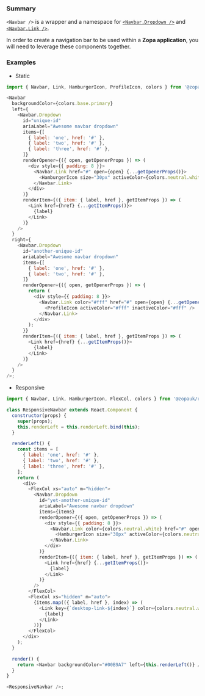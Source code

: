 ### Summary

`<Navbar />` is a wrapper and a namespace for [`<Navbar.Dropdown />`](#/Components/Organisms/Navbar/NavbarDropdown) and [`<Navbar.Link />`](#/Components/Organisms/Navbar/NavbarLink).

In order to create a navigation bar to be used within a **Zopa application**, you will need to leverage these components together.

### Examples

- Static

```js { "props": { "style": { "transform": "translate3d(0, 0, 0)", "border": "2px solid #efefef" } } }
import { Navbar, Link, HamburgerIcon, ProfileIcon, colors } from '@zopauk/react-components';

<Navbar
  backgroundColor={colors.base.primary}
  left={
    <Navbar.Dropdown
      id="unique-id"
      ariaLabel="Awesome navbar dropdown"
      items={[
        { label: 'one', href: '#' },
        { label: 'two', href: '#' },
        { label: 'three', href: '#' },
      ]}
      renderOpener={({ open, getOpenerProps }) => (
        <div style={{ padding: 8 }}>
          <Navbar.Link href="#" open={open} {...getOpenerProps()}>
            <HamburgerIcon size="30px" activeColor={colors.neutral.white} inactiveColor={colors.neutral.white} />
          </Navbar.Link>
        </div>
      )}
      renderItem={({ item: { label, href }, getItemProps }) => (
        <Link href={href} {...getItemProps()}>
          {label}
        </Link>
      )}
    />
  }
  right={
    <Navbar.Dropdown
      id="another-unique-id"
      ariaLabel="Awesome navbar dropdown"
      items={[
        { label: 'one', href: '#' },
        { label: 'two', href: '#' },
      ]}
      renderOpener={({ open, getOpenerProps }) => {
        return (
          <div style={{ padding: 8 }}>
            <Navbar.Link color="#fff" href="#" open={open} {...getOpenerProps()}>
              <ProfileIcon activeColor="#fff" inactiveColor="#fff" />
            </Navbar.Link>
          </div>
        );
      }}
      renderItem={({ item: { label, href }, getItemProps }) => (
        <Link href={href} {...getItemProps()}>
          {label}
        </Link>
      )}
    />
  }
/>;
```

- Responsive

```js { "props": { "style": { "transform": "translate3d(0, 0, 0)", "border": "2px solid #efefef" } } }
import { Navbar, Link, HamburgerIcon, FlexCol, colors } from '@zopauk/react-components';

class ResponsiveNavbar extends React.Component {
  constructor(props) {
    super(props);
    this.renderLeft = this.renderLeft.bind(this);
  }

  renderLeft() {
    const items = [
      { label: 'one', href: '#' },
      { label: 'two', href: '#' },
      { label: 'three', href: '#' },
    ];
    return (
      <div>
        <FlexCol xs="auto" m="hidden">
          <Navbar.Dropdown
            id="yet-another-unique-id"
            ariaLabel="Awesome navbar dropdown"
            items={items}
            renderOpener={({ open, getOpenerProps }) => (
              <div style={{ padding: 8 }}>
                <Navbar.Link color={colors.neutral.white} href="#" open={open} {...getOpenerProps()}>
                  <HamburgerIcon size="30px" activeColor={colors.neutral.white} inactiveColor={colors.neutral.white} />
                </Navbar.Link>
              </div>
            )}
            renderItem={({ item: { label, href }, getItemProps }) => (
              <Link href={href} {...getItemProps()}>
                {label}
              </Link>
            )}
          />
        </FlexCol>
        <FlexCol xs="hidden" m="auto">
          {items.map(({ label, href }, index) => (
            <Link key={`desktop-link-${index}`} color={colors.neutral.white} href={href} style={{ padding: 8 }}>
              {label}
            </Link>
          ))}
        </FlexCol>
      </div>
    );
  }

  render() {
    return <Navbar backgroundColor="#00B9A7" left={this.renderLeft()} />;
  }
}

<ResponsiveNavbar />;
```
